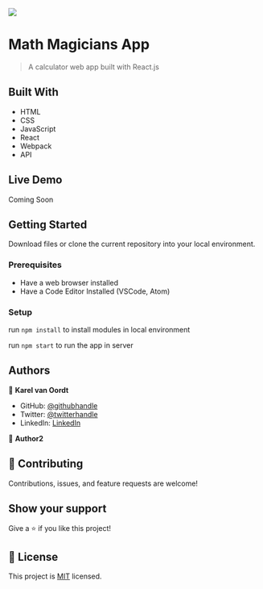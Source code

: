 ![](https://img.shields.io/badge/Microverse-blueviolet)

# Math Magicians App

> A calculator web app built with React.js


## Built With

- HTML
- CSS
- JavaScript
- React
- Webpack
- API

## Live Demo

Coming Soon


## Getting Started

Download files or clone the current repository into your local environment.

### Prerequisites

- Have a web browser installed
- Have a Code Editor Installed (VSCode, Atom)

### Setup

run `npm install` to install modules in local environment

run `npm start` to run the app in server


## Authors

👤 **Karel van Oordt**

- GitHub: [@githubhandle](https://github.com/karelvanoordt)
- Twitter: [@twitterhandle](https://twitter.com/karelvanoordtEN)
- LinkedIn: [LinkedIn](https://linkedin.com/in/karelvanoordt)

👤 **Author2**

## 🤝 Contributing

Contributions, issues, and feature requests are welcome!

## Show your support

Give a ⭐️ if you like this project!

## 📝 License

This project is [MIT](./MIT.md) licensed.
